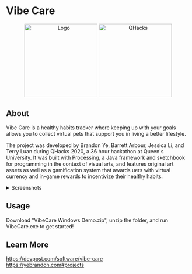 # Vibe Care

<p align="center">
  <img src="https://challengepost-s3-challengepost.netdna-ssl.com/photos/production/software_photos/000/927/447/datas/original.png" alt="Logo" width="200">
  <img src = "https://challengepost-s3-challengepost.netdna-ssl.com/photos/production/challenge_photos/000/919/196/datas/original.png" alt="QHacks" width="200">
</p>

## About

Vibe Care is a healthy habits tracker where keeping up with your goals allows you to collect virtual pets that support you in living a better lifestyle.

The project was developed by Brandon Ye, Barrett Arbour, Jessica Li, and Terry Luan during QHacks 2020, a 36 hour hackathon at Queen's University. It was built with Processing, a Java framework and sketchbook for programming in the context of visual arts, and features original art assets as well as a gamification system that awards uers with virtual currency and in-game rewards to incentivize their healthy habits.

<details>
  <summary>Screenshots</summary>
  <img src="https://challengepost-s3-challengepost.netdna-ssl.com/photos/production/software_photos/000/926/801/datas/gallery.jpg" alt ="habits">
  <img src="https://challengepost-s3-challengepost.netdna-ssl.com/photos/production/software_photos/000/926/804/datas/gallery.jpg" name="vibes">
  <img src="https://challengepost-s3-challengepost.netdna-ssl.com/photos/production/software_photos/000/926/805/datas/gallery.jpg" name="packs">
</details>

## Usage

Download "VibeCare Windows Demo.zip", unzip the folder, and run VibeCare.exe to get started!

## Learn More

https://devpost.com/software/vibe-care
</br>
https://yebrandon.com#projects
